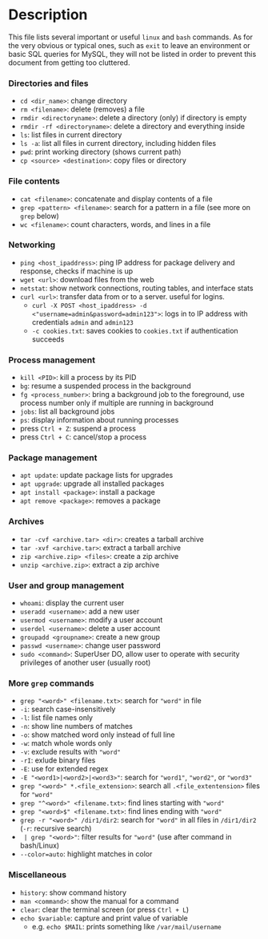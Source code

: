 # Description
This file lists several important or useful ```linux``` and ```bash``` commands. As for the very obvious or typical ones, such as ```exit``` to leave an environment or basic SQL queries for MySQL, they will not be listed in order to prevent this document from getting too cluttered.

### Directories and files
- ```cd <dir_name>```: change directory
- ```rm <filename>```: delete (removes) a file
- ```rmdir <directoryname>```: delete a directory (only) if directory is empty
- ```rmdir -rf <directoryname>```: delete a directory and everything inside
- ```ls```: list files in current directory
- ```ls -a```: list all files in current directory, including hidden files
- ```pwd```: print working directory (shows current path)
- ```cp <source> <destination>```: copy files or directory
### File contents
- ```cat <filename>```: concatenate and display contents of a file
- ```grep <pattern> <filename>```: search for a pattern in a file (see more on ```grep``` below)
- ```wc <filename>```: count characters, words, and lines in a file
### Networking
- ```ping <host_ipaddress>```: ping IP address for package delivery and response, checks if machine is up
- ```wget <url>```: download files from the web
- ```netstat```: show network connections, routing tables, and interface stats
- ```curl <url>```: transfer data from or to a server. useful for logins.
  - ```curl -X POST <host_ipaddress> -d <"username=admin&password=admin123">```: logs in to IP address with credentials ```admin``` and ```admin123```
  - ```-c cookies.txt```: saves cookies to ```cookies.txt``` if authentication succeeds
### Process management
- ```kill <PID>```: kill a process by its PID
- ```bg```: resume a suspended process in the background
- ```fg <process_number>```: bring a background job to the foreground, use process number only if multiple are running in background
- ```jobs```: list all background jobs
- ```ps```: display information about running processes
- press ```Ctrl + Z```: suspend a process
- press ```Ctrl + C```: cancel/stop a process
### Package management
- ```apt update```: update package lists for upgrades
- ```apt upgrade```: upgrade all installed packages
- ```apt install <package>```: install a package
- ```apt remove <package>```: removes a package
### Archives
- ```tar -cvf <archive.tar> <dir>```: creates a tarball archive
- ```tar -xvf <archive.tar>```: extract a tarball archive
- ```zip <archive.zip> <files>```: create a zip archive
- ```unzip <archive.zip>```: extract a zip archive
### User and group management
- ```whoami```: display the current user
- ```useradd <username>```: add a new user
- ```usermod <username>```: modify a user account
- ```userdel <username>```: delete a user account
- ```groupadd <groupname>```: create a new group
- ```passwd <username>```: change user password
- ```sudo <command>```: SuperUser DO, allow user to operate with security privileges of another user (usually root)
### More ```grep``` commands
- ```grep "<word>" <filename.txt>```: search for ```"word"``` in file
- ```-i```: search case-insensitively
- ```-l```: list file names only
- ```-n```: show line numbers of matches
- ```-o```: show matched word only instead of full line
- ```-w```: match whole words only
- ```-v```: exclude results with ```"word"```
- ```-rI```: exlude binary files
- ```-E```: use for extended regex
- ```-E "<word1>|<word2>|<word3>"```: search for ```"word1"```, ```"word2"```, or ```"word3"```
- ```grep "<word>" *.<file_extension>```: search all ```.<file_extentension>``` files for ```"word"```
- ```grep "^<word>" <filename.txt>```: find lines starting with ```"word"```
- ```grep "<word>$" <filename.txt>```: find lines ending with ```"word"```
- ```grep -r "<word>" /dir1/dir2```: search for ```"word"``` in all files in ```/dir1/dir2``` (```-r```: recursive search)
- ``` | grep "<word>"```: filter results for ```"word"``` (use after command in bash/Linux)
- ```--color=auto```: highlight matches in color
### Miscellaneous
- ```history```: show command history
- ```man <command>```: show the manual for a command
- ```clear```: clear the terminal screen (or press ```Ctrl + L```)
- ```echo $variable```: capture and print value of variable
    - e.g. ```echo $MAIL```: prints something like ```/var/mail/username``` 
